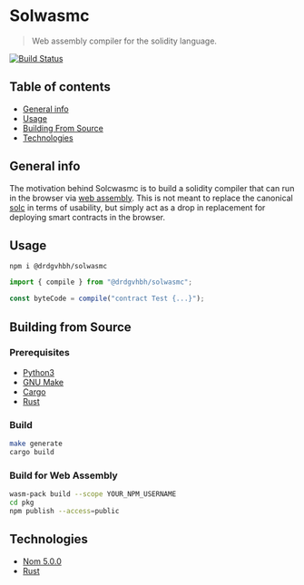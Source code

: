 # Solwasmc

> Web assembly compiler for the solidity language.

[![Build Status](https://travis-ci.com/drdgvhbh/solc-wasm.svg?branch=master)](https://travis-ci.com/drdgvhbh/solc-wasm)

## Table of contents

- [General info](#general-info)
- [Usage](#usage)
- [Building From Source](#building-from-source)
- [Technologies](#technologies)

## General info

The motivation behind Solcwasmc is to build a solidity compiler that can run in the browser via [web assembly](https://webassembly.org/). This is not meant to replace the canonical [solc](https://github.com/ethereum/solidity.git) in terms of usability, but simply act as a drop in replacement for deploying smart contracts in the browser.

## Usage

`npm i @drdgvhbh/solwasmc`

```ts
import { compile } from "@drdgvhbh/solwasmc";

const byteCode = compile("contract Test {...}");
```

## Building from Source

### Prerequisites

- [Python3](https://www.python.org/downloads/)
- [GNU Make](https://www.gnu.org/software/make/)
- [Cargo](https://github.com/rust-lang/cargo)
- [Rust](https://www.rust-lang.org/)

### Build

```sh
make generate
cargo build
```

### Build for Web Assembly

```sh
wasm-pack build --scope YOUR_NPM_USERNAME
cd pkg
npm publish --access=public
```

## Technologies

- [Nom 5.0.0](https://docs.rs/nom/5.0.0/nom/)
- [Rust](https://www.rust-lang.org/)
